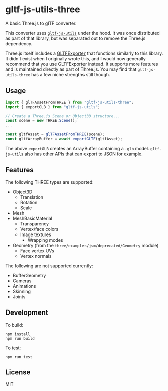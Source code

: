 gltf-js-utils-three
===================

A basic Three.js to glTF converter.

This converter uses [`gltf-js-utils`](https://github.com/wnayes/glTF-js-utils) under the hood. It was once
distributed as part of that library, but was separated out to remove the Three.js dependency.

Three.js itself includes a [GLTFExporter](https://threejs.org/docs/#examples/en/exporters/GLTFExporter)
that functions similarly to this library. It didn't exist when I originally wrote this, and I would
now generally recommend that you use GLTFExporter instead. It supports more features and is maintained
directly as part of Three.js. You may find that `gltf-js-utils-three` has a few niche strengths still
though.

## Usage

```javascript
import { glTFAssetFromTHREE } from "gltf-js-utils-three";
import { exportGLB } from "gltf-js-utils";

// Create a Three.js Scene or Object3D structure...
const scene = new THREE.Scene();
...

const gltfAsset = glTFAssetFromTHREE(scene);
const gltfArrayBuffer = await exportGLTF(gltfAsset);
```

The above `exportGLB` creates an ArrayBuffer containing a `.glb` model. `gltf-js-utils` also has other APIs that can export to JSON for example.

## Features
The following THREE types are supported:
* Object3D
    * Translation
    * Rotation
    * Scale
* Mesh
* MeshBasicMaterial
    * Transparency
    * Vertex/face colors
    * Image textures
        * Wrapping modes
* Geometry (from the `three/examples/jsm/deprecated/Geometry` module)
    * Face vertex UVs
    * Vertex normals

The following are not supported currently:
* BufferGeometry
* Cameras
* Animations
* Skinning
* Joints

## Development

To build:

    npm install
    npm run build

To test:

    npm run test

## License

MIT

